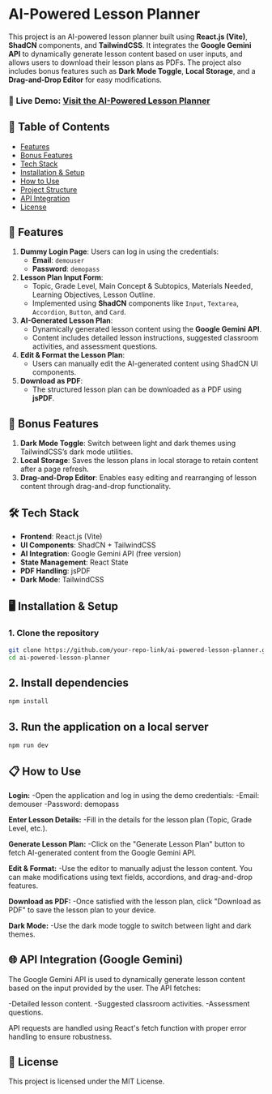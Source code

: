 # AI-Powered Lesson Planner

This project is an AI-powered lesson planner built using **React.js (Vite)**, **ShadCN** components, and **TailwindCSS**. It integrates the **Google Gemini API** to dynamically generate lesson content based on user inputs, and allows users to download their lesson plans as PDFs. The project also includes bonus features such as **Dark Mode Toggle**, **Local Storage**, and a **Drag-and-Drop Editor** for easy modifications.

### 🔗 **Live Demo**: [Visit the AI-Powered Lesson Planner](https://your-live-site-link.com)

## 📖 Table of Contents
- [Features](#features)
- [Bonus Features](#bonus-features)
- [Tech Stack](#tech-stack)
- [Installation & Setup](#installation--setup)
- [How to Use](#how-to-use)
- [Project Structure](#project-structure)
- [API Integration](#api-integration-google-gemini)
- [License](#license)

## 🚀 Features

1. **Dummy Login Page**: Users can log in using the credentials:
   - **Email**: `demouser`
   - **Password**: `demopass`
2. **Lesson Plan Input Form**:
   - Topic, Grade Level, Main Concept & Subtopics, Materials Needed, Learning Objectives, Lesson Outline.
   - Implemented using **ShadCN** components like `Input`, `Textarea`, `Accordion`, `Button`, and `Card`.
3. **AI-Generated Lesson Plan**:
   - Dynamically generated lesson content using the **Google Gemini API**.
   - Content includes detailed lesson instructions, suggested classroom activities, and assessment questions.
4. **Edit & Format the Lesson Plan**:
   - Users can manually edit the AI-generated content using ShadCN UI components.
5. **Download as PDF**:
   - The structured lesson plan can be downloaded as a PDF using **jsPDF**.

## 🎉 Bonus Features
1. **Dark Mode Toggle**: Switch between light and dark themes using TailwindCSS’s dark mode utilities.
2. **Local Storage**: Saves the lesson plans in local storage to retain content after a page refresh.
3. **Drag-and-Drop Editor**: Enables easy editing and rearranging of lesson content through drag-and-drop functionality.

## 🛠️ Tech Stack

- **Frontend**: React.js (Vite)
- **UI Components**: ShadCN + TailwindCSS
- **AI Integration**: Google Gemini API (free version)
- **State Management**: React State
- **PDF Handling**: jsPDF
- **Dark Mode**: TailwindCSS

## 🖥️ Installation & Setup

### 1. Clone the repository

```bash
git clone https://github.com/your-repo-link/ai-powered-lesson-planner.git
cd ai-powered-lesson-planner
```

## 2. Install dependencies

```bash
npm install
```

## 3. Run the application on a local server

```bash
npm run dev
```

## 📋 How to Use

**Login:**
-Open the application and log in using the demo credentials:
-Email: demouser
-Password: demopass

**Enter Lesson Details:**
-Fill in the details for the lesson plan (Topic, Grade Level, etc.).

**Generate Lesson Plan:**
-Click on the "Generate Lesson Plan" button to fetch AI-generated content from the Google Gemini API.

**Edit & Format:**
-Use the editor to manually adjust the lesson content. You can make modifications using text fields, accordions, and drag-and-drop features.

**Download as PDF:**
-Once satisfied with the lesson plan, click "Download as PDF" to save the lesson plan to your device.

**Dark Mode:**
-Use the dark mode toggle to switch between light and dark themes.

## 🌐 API Integration (Google Gemini)
The Google Gemini API is used to dynamically generate lesson content based on the input provided by the user. The API fetches:

-Detailed lesson content.
-Suggested classroom activities.
-Assessment questions.

API requests are handled using React's fetch function with proper error handling to ensure robustness.

## 📄 License
This project is licensed under the MIT License.